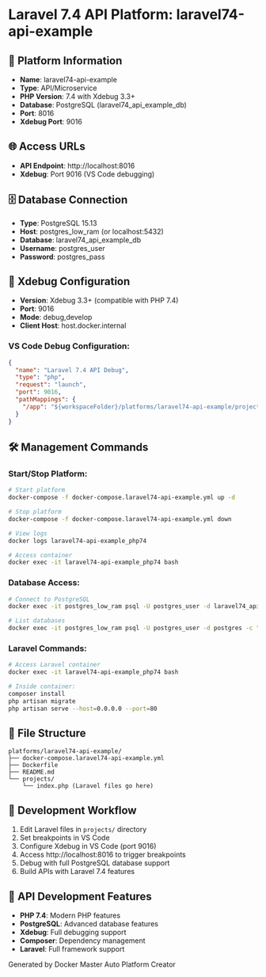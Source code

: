 # Laravel 7.4 API Platform: laravel74-api-example

## 🚀 Platform Information
- **Name**: laravel74-api-example
- **Type**: API/Microservice
- **PHP Version**: 7.4 with Xdebug 3.3+
- **Database**: PostgreSQL (laravel74_api_example_db)
- **Port**: 8016
- **Xdebug Port**: 9016

## 🌐 Access URLs
- **API Endpoint**: http://localhost:8016
- **Xdebug**: Port 9016 (VS Code debugging)

## 🗄️ Database Connection
- **Type**: PostgreSQL 15.13
- **Host**: postgres_low_ram (or localhost:5432)
- **Database**: laravel74_api_example_db
- **Username**: postgres_user
- **Password**: postgres_pass

## 🐛 Xdebug Configuration
- **Version**: Xdebug 3.3+ (compatible with PHP 7.4)
- **Port**: 9016
- **Mode**: debug,develop
- **Client Host**: host.docker.internal

### VS Code Debug Configuration:
```json
{
  "name": "Laravel 7.4 API Debug",
  "type": "php",
  "request": "launch",
  "port": 9016,
  "pathMappings": {
    "/app": "${workspaceFolder}/platforms/laravel74-api-example/projects"
  }
}
```

## 🛠️ Management Commands

### Start/Stop Platform:
```bash
# Start platform
docker-compose -f docker-compose.laravel74-api-example.yml up -d

# Stop platform
docker-compose -f docker-compose.laravel74-api-example.yml down

# View logs
docker logs laravel74-api-example_php74

# Access container
docker exec -it laravel74-api-example_php74 bash
```

### Database Access:
```bash
# Connect to PostgreSQL
docker exec -it postgres_low_ram psql -U postgres_user -d laravel74_api_example_db

# List databases
docker exec -it postgres_low_ram psql -U postgres_user -d postgres -c "\l"
```

### Laravel Commands:
```bash
# Access Laravel container
docker exec -it laravel74-api-example_php74 bash

# Inside container:
composer install
php artisan migrate
php artisan serve --host=0.0.0.0 --port=80
```

## 📁 File Structure
```
platforms/laravel74-api-example/
├── docker-compose.laravel74-api-example.yml
├── Dockerfile
├── README.md
└── projects/
    └── index.php (Laravel files go here)
```

## 🔧 Development Workflow
1. Edit Laravel files in `projects/` directory
2. Set breakpoints in VS Code
3. Configure Xdebug in VS Code (port 9016)
4. Access http://localhost:8016 to trigger breakpoints
5. Debug with full PostgreSQL database support
6. Build APIs with Laravel 7.4 features

## 🎯 API Development Features
- **PHP 7.4**: Modern PHP features
- **PostgreSQL**: Advanced database features
- **Xdebug**: Full debugging support
- **Composer**: Dependency management
- **Laravel**: Full framework support

Generated by Docker Master Auto Platform Creator
